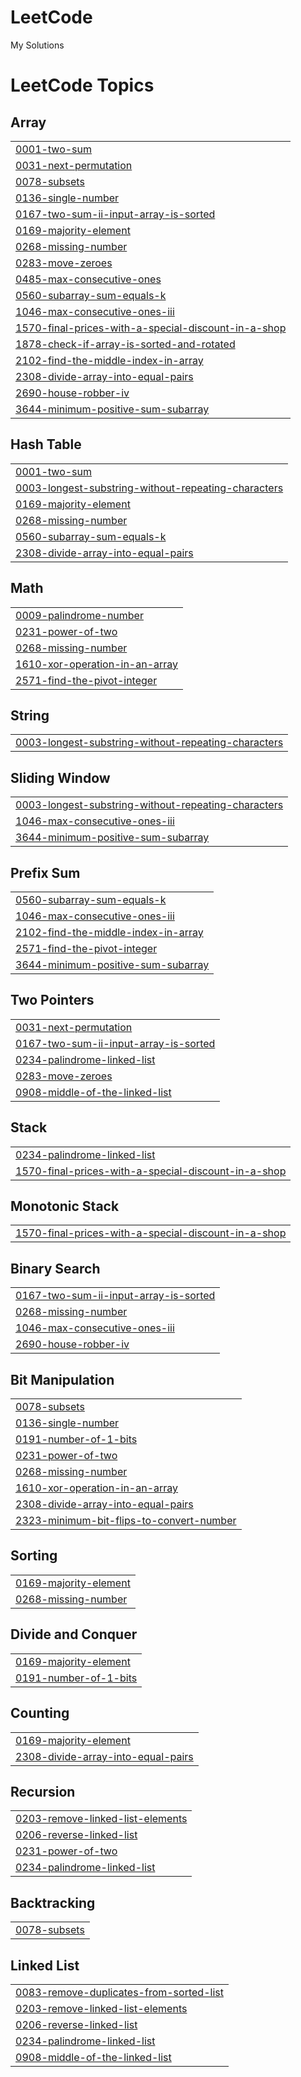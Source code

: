 # LeetCode
My Solutions

<!---LeetCode Topics Start-->
# LeetCode Topics
## Array
|  |
| ------- |
| [0001-two-sum](https://github.com/Priyanshu-073/LeetCode/tree/master/0001-two-sum) |
| [0031-next-permutation](https://github.com/Priyanshu-073/LeetCode/tree/master/0031-next-permutation) |
| [0078-subsets](https://github.com/Priyanshu-073/LeetCode/tree/master/0078-subsets) |
| [0136-single-number](https://github.com/Priyanshu-073/LeetCode/tree/master/0136-single-number) |
| [0167-two-sum-ii-input-array-is-sorted](https://github.com/Priyanshu-073/LeetCode/tree/master/0167-two-sum-ii-input-array-is-sorted) |
| [0169-majority-element](https://github.com/Priyanshu-073/LeetCode/tree/master/0169-majority-element) |
| [0268-missing-number](https://github.com/Priyanshu-073/LeetCode/tree/master/0268-missing-number) |
| [0283-move-zeroes](https://github.com/Priyanshu-073/LeetCode/tree/master/0283-move-zeroes) |
| [0485-max-consecutive-ones](https://github.com/Priyanshu-073/LeetCode/tree/master/0485-max-consecutive-ones) |
| [0560-subarray-sum-equals-k](https://github.com/Priyanshu-073/LeetCode/tree/master/0560-subarray-sum-equals-k) |
| [1046-max-consecutive-ones-iii](https://github.com/Priyanshu-073/LeetCode/tree/master/1046-max-consecutive-ones-iii) |
| [1570-final-prices-with-a-special-discount-in-a-shop](https://github.com/Priyanshu-073/LeetCode/tree/master/1570-final-prices-with-a-special-discount-in-a-shop) |
| [1878-check-if-array-is-sorted-and-rotated](https://github.com/Priyanshu-073/LeetCode/tree/master/1878-check-if-array-is-sorted-and-rotated) |
| [2102-find-the-middle-index-in-array](https://github.com/Priyanshu-073/LeetCode/tree/master/2102-find-the-middle-index-in-array) |
| [2308-divide-array-into-equal-pairs](https://github.com/Priyanshu-073/LeetCode/tree/master/2308-divide-array-into-equal-pairs) |
| [2690-house-robber-iv](https://github.com/Priyanshu-073/LeetCode/tree/master/2690-house-robber-iv) |
| [3644-minimum-positive-sum-subarray](https://github.com/Priyanshu-073/LeetCode/tree/master/3644-minimum-positive-sum-subarray) |
## Hash Table
|  |
| ------- |
| [0001-two-sum](https://github.com/Priyanshu-073/LeetCode/tree/master/0001-two-sum) |
| [0003-longest-substring-without-repeating-characters](https://github.com/Priyanshu-073/LeetCode/tree/master/0003-longest-substring-without-repeating-characters) |
| [0169-majority-element](https://github.com/Priyanshu-073/LeetCode/tree/master/0169-majority-element) |
| [0268-missing-number](https://github.com/Priyanshu-073/LeetCode/tree/master/0268-missing-number) |
| [0560-subarray-sum-equals-k](https://github.com/Priyanshu-073/LeetCode/tree/master/0560-subarray-sum-equals-k) |
| [2308-divide-array-into-equal-pairs](https://github.com/Priyanshu-073/LeetCode/tree/master/2308-divide-array-into-equal-pairs) |
## Math
|  |
| ------- |
| [0009-palindrome-number](https://github.com/Priyanshu-073/LeetCode/tree/master/0009-palindrome-number) |
| [0231-power-of-two](https://github.com/Priyanshu-073/LeetCode/tree/master/0231-power-of-two) |
| [0268-missing-number](https://github.com/Priyanshu-073/LeetCode/tree/master/0268-missing-number) |
| [1610-xor-operation-in-an-array](https://github.com/Priyanshu-073/LeetCode/tree/master/1610-xor-operation-in-an-array) |
| [2571-find-the-pivot-integer](https://github.com/Priyanshu-073/LeetCode/tree/master/2571-find-the-pivot-integer) |
## String
|  |
| ------- |
| [0003-longest-substring-without-repeating-characters](https://github.com/Priyanshu-073/LeetCode/tree/master/0003-longest-substring-without-repeating-characters) |
## Sliding Window
|  |
| ------- |
| [0003-longest-substring-without-repeating-characters](https://github.com/Priyanshu-073/LeetCode/tree/master/0003-longest-substring-without-repeating-characters) |
| [1046-max-consecutive-ones-iii](https://github.com/Priyanshu-073/LeetCode/tree/master/1046-max-consecutive-ones-iii) |
| [3644-minimum-positive-sum-subarray](https://github.com/Priyanshu-073/LeetCode/tree/master/3644-minimum-positive-sum-subarray) |
## Prefix Sum
|  |
| ------- |
| [0560-subarray-sum-equals-k](https://github.com/Priyanshu-073/LeetCode/tree/master/0560-subarray-sum-equals-k) |
| [1046-max-consecutive-ones-iii](https://github.com/Priyanshu-073/LeetCode/tree/master/1046-max-consecutive-ones-iii) |
| [2102-find-the-middle-index-in-array](https://github.com/Priyanshu-073/LeetCode/tree/master/2102-find-the-middle-index-in-array) |
| [2571-find-the-pivot-integer](https://github.com/Priyanshu-073/LeetCode/tree/master/2571-find-the-pivot-integer) |
| [3644-minimum-positive-sum-subarray](https://github.com/Priyanshu-073/LeetCode/tree/master/3644-minimum-positive-sum-subarray) |
## Two Pointers
|  |
| ------- |
| [0031-next-permutation](https://github.com/Priyanshu-073/LeetCode/tree/master/0031-next-permutation) |
| [0167-two-sum-ii-input-array-is-sorted](https://github.com/Priyanshu-073/LeetCode/tree/master/0167-two-sum-ii-input-array-is-sorted) |
| [0234-palindrome-linked-list](https://github.com/Priyanshu-073/LeetCode/tree/master/0234-palindrome-linked-list) |
| [0283-move-zeroes](https://github.com/Priyanshu-073/LeetCode/tree/master/0283-move-zeroes) |
| [0908-middle-of-the-linked-list](https://github.com/Priyanshu-073/LeetCode/tree/master/0908-middle-of-the-linked-list) |
## Stack
|  |
| ------- |
| [0234-palindrome-linked-list](https://github.com/Priyanshu-073/LeetCode/tree/master/0234-palindrome-linked-list) |
| [1570-final-prices-with-a-special-discount-in-a-shop](https://github.com/Priyanshu-073/LeetCode/tree/master/1570-final-prices-with-a-special-discount-in-a-shop) |
## Monotonic Stack
|  |
| ------- |
| [1570-final-prices-with-a-special-discount-in-a-shop](https://github.com/Priyanshu-073/LeetCode/tree/master/1570-final-prices-with-a-special-discount-in-a-shop) |
## Binary Search
|  |
| ------- |
| [0167-two-sum-ii-input-array-is-sorted](https://github.com/Priyanshu-073/LeetCode/tree/master/0167-two-sum-ii-input-array-is-sorted) |
| [0268-missing-number](https://github.com/Priyanshu-073/LeetCode/tree/master/0268-missing-number) |
| [1046-max-consecutive-ones-iii](https://github.com/Priyanshu-073/LeetCode/tree/master/1046-max-consecutive-ones-iii) |
| [2690-house-robber-iv](https://github.com/Priyanshu-073/LeetCode/tree/master/2690-house-robber-iv) |
## Bit Manipulation
|  |
| ------- |
| [0078-subsets](https://github.com/Priyanshu-073/LeetCode/tree/master/0078-subsets) |
| [0136-single-number](https://github.com/Priyanshu-073/LeetCode/tree/master/0136-single-number) |
| [0191-number-of-1-bits](https://github.com/Priyanshu-073/LeetCode/tree/master/0191-number-of-1-bits) |
| [0231-power-of-two](https://github.com/Priyanshu-073/LeetCode/tree/master/0231-power-of-two) |
| [0268-missing-number](https://github.com/Priyanshu-073/LeetCode/tree/master/0268-missing-number) |
| [1610-xor-operation-in-an-array](https://github.com/Priyanshu-073/LeetCode/tree/master/1610-xor-operation-in-an-array) |
| [2308-divide-array-into-equal-pairs](https://github.com/Priyanshu-073/LeetCode/tree/master/2308-divide-array-into-equal-pairs) |
| [2323-minimum-bit-flips-to-convert-number](https://github.com/Priyanshu-073/LeetCode/tree/master/2323-minimum-bit-flips-to-convert-number) |
## Sorting
|  |
| ------- |
| [0169-majority-element](https://github.com/Priyanshu-073/LeetCode/tree/master/0169-majority-element) |
| [0268-missing-number](https://github.com/Priyanshu-073/LeetCode/tree/master/0268-missing-number) |
## Divide and Conquer
|  |
| ------- |
| [0169-majority-element](https://github.com/Priyanshu-073/LeetCode/tree/master/0169-majority-element) |
| [0191-number-of-1-bits](https://github.com/Priyanshu-073/LeetCode/tree/master/0191-number-of-1-bits) |
## Counting
|  |
| ------- |
| [0169-majority-element](https://github.com/Priyanshu-073/LeetCode/tree/master/0169-majority-element) |
| [2308-divide-array-into-equal-pairs](https://github.com/Priyanshu-073/LeetCode/tree/master/2308-divide-array-into-equal-pairs) |
## Recursion
|  |
| ------- |
| [0203-remove-linked-list-elements](https://github.com/Priyanshu-073/LeetCode/tree/master/0203-remove-linked-list-elements) |
| [0206-reverse-linked-list](https://github.com/Priyanshu-073/LeetCode/tree/master/0206-reverse-linked-list) |
| [0231-power-of-two](https://github.com/Priyanshu-073/LeetCode/tree/master/0231-power-of-two) |
| [0234-palindrome-linked-list](https://github.com/Priyanshu-073/LeetCode/tree/master/0234-palindrome-linked-list) |
## Backtracking
|  |
| ------- |
| [0078-subsets](https://github.com/Priyanshu-073/LeetCode/tree/master/0078-subsets) |
## Linked List
|  |
| ------- |
| [0083-remove-duplicates-from-sorted-list](https://github.com/Priyanshu-073/LeetCode/tree/master/0083-remove-duplicates-from-sorted-list) |
| [0203-remove-linked-list-elements](https://github.com/Priyanshu-073/LeetCode/tree/master/0203-remove-linked-list-elements) |
| [0206-reverse-linked-list](https://github.com/Priyanshu-073/LeetCode/tree/master/0206-reverse-linked-list) |
| [0234-palindrome-linked-list](https://github.com/Priyanshu-073/LeetCode/tree/master/0234-palindrome-linked-list) |
| [0908-middle-of-the-linked-list](https://github.com/Priyanshu-073/LeetCode/tree/master/0908-middle-of-the-linked-list) |
<!---LeetCode Topics End-->